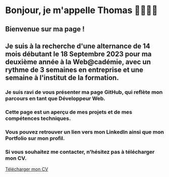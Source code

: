 # Bonjour, je m'appelle Thomas 👨🏼‍💻👋

## Bienvenue sur ma page !

## Je suis à la recherche d'une alternance de 14 mois débutant le 18 Septembre 2023 pour ma deuxième année à la Web@cadémie, avec un rythme de 3 semaines en entreprise et une semaine à l'institut de la formation.

### Je suis ravi de vous présenter ma page GitHub, qui reflète mon parcours en tant que Développeur Web. 

### Cette page est un aperçu de mes projets et de mes compétences techniques. 

### Vous pouvez retrouver un lien vers mon LinkedIn ainsi que mon Portfolio sur mon profil.

### Si vous souhaitez me contacter, n'hésitez pas à télécharger mon CV.

<a href="https://drive.google.com/file/d/1TN1I3G_kLCe7RC7aGT977iQiVmppmObO/view">Télécharger mon CV</a>

<!--
**ThomasMaingre/ThomasMaingre** is a ✨ _special_ ✨ repository because its `README.md` (this file) appears on your GitHub profile.

Here are some ideas to get you started:

- 🔭 I’m currently working on ...
- 🌱 I’m currently learning ...
- 👯 I’m looking to collaborate on ...
- 🤔 I’m looking for help with ...
- 💬 Ask me about ...
- 📫 How to reach me: ...
- 😄 Pronouns: ...
- ⚡ Fun fact: ...
-->
